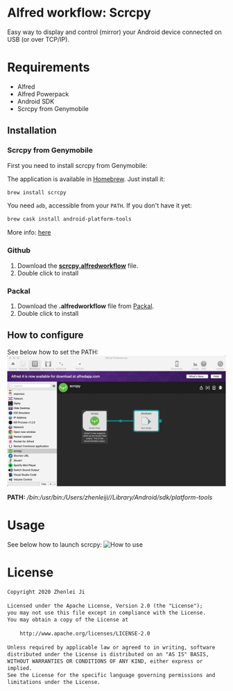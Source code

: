 # Alfred workflow: Scrcpy
Easy way to display and control (mirror) your Android device connected on USB (or over TCP/IP). 

# Requirements
- Alfred
- Alfred Powerpack
- Android SDK
- Scrcpy from Genymobile

## Installation

### Scrcpy from Genymobile
First you need to install scrcpy from Genymobile:

The application is available in [Homebrew]. Just install it:

[Homebrew]: https://brew.sh/

```bash
brew install scrcpy
```

You need `adb`, accessible from your `PATH`. If you don't have it yet:

```bash
brew cask install android-platform-tools
```

More info: [here](https://github.com/Genymobile/scrcpy)

### Github

1.  Download the [**scrcpy.alfredworkflow**](scrcpy.alfredworkflow) file.
2.  Double click to install

### Packal

1.  Download the **.alfredworkflow** file from [Packal](http://www.packal.org/workflow/scrcpy).
2.  Double click to install

## How to configure
See below how to set the PATH:
![How to configure](images/config.gif?raw=true "How to configure")

**PATH:** _/bin:/usr/bin:/Users/zhenleiji//Library/Android/sdk/platform-tools_

# Usage
See below how to launch scrcpy:
![How to use](images/demo.gif?raw=true "How to use")

# License
	Copyright 2020 Zhenlei Ji

	Licensed under the Apache License, Version 2.0 (the "License");
	you may not use this file except in compliance with the License.
	You may obtain a copy of the License at

	    http://www.apache.org/licenses/LICENSE-2.0

	Unless required by applicable law or agreed to in writing, software
	distributed under the License is distributed on an "AS IS" BASIS,
	WITHOUT WARRANTIES OR CONDITIONS OF ANY KIND, either express or implied.
	See the License for the specific language governing permissions and
	limitations under the License.
